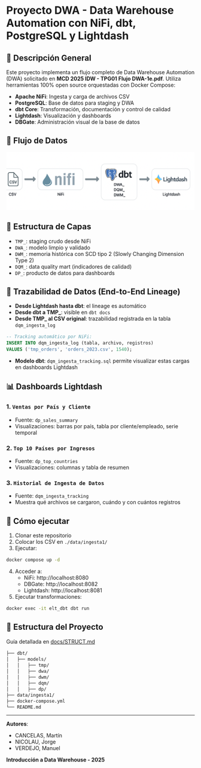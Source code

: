 # Proyecto DWA - Data Warehouse Automation con NiFi, dbt, PostgreSQL y Lightdash

## 📌 Descripción General
Este proyecto implementa un flujo completo de Data Warehouse Automation (DWA) solicitado en **MCD 2025 IDW - TPG01 Flujo DWA-1e.pdf**. Utiliza herramientas 100% open source orquestadas con Docker Compose:

- **Apache NiFi**: Ingesta y carga de archivos CSV
- **PostgreSQL**: Base de datos para staging y DWA
- **dbt Core**: Transformación, documentación y control de calidad
- **Lightdash**: Visualización y dashboards
- **DBGate**: Administración visual de la base de datos

## 🔄 Flujo de Datos

![Flujo del DWA](./docs/flujo-dwa.png)

## 🧱 Estructura de Capas
- `TMP_`: staging crudo desde NiFi
- `DWA_`: modelo limpio y validado
- `DWM_`: memoria histórica con SCD tipo 2 (Slowly Changing Dimension Type 2)
- `DQM_`: data quality mart (indicadores de calidad)
- `DP_`: producto de datos para dashboards

## 🧭 Trazabilidad de Datos (End-to-End Lineage)

- **Desde Lightdash hasta dbt**: el lineage es automático
- **Desde dbt a TMP_**: visible en `dbt docs`
- **Desde TMP_ al CSV original**: trazabilidad registrada en la tabla `dqm_ingesta_log`

```sql
-- Tracking automático por NiFi:
INSERT INTO dqm_ingesta_log (tabla, archivo, registros)
VALUES ('tmp_orders', 'orders_2023.csv', 1540);
```

- **Modelo dbt**: `dqm_ingesta_tracking.sql` permite visualizar estas cargas en dashboards Lightdash

## 📊 Dashboards Lightdash

### 1. `Ventas por País y Cliente`
- Fuente: `dp_sales_summary`
- Visualizaciones: barras por país, tabla por cliente/empleado, serie temporal

### 2. `Top 10 Países por Ingresos`
- Fuente: `dp_top_countries`
- Visualizaciones: columnas y tabla de resumen

### 3. `Historial de Ingesta de Datos`
- Fuente: `dqm_ingesta_tracking`
- Muestra qué archivos se cargaron, cuándo y con cuántos registros

## 🚀 Cómo ejecutar
1. Clonar este repositorio
2. Colocar los CSV en `./data/ingesta1/`
3. Ejecutar:
```bash
docker compose up -d
```
4. Acceder a:
   - NiFi: http://localhost:8080
   - DBGate: http://localhost:8082
   - Lightdash: http://localhost:8081
5. Ejecutar transformaciones:
```bash
docker exec -it elt_dbt dbt run
```

## 📂 Estructura del Proyecto
Guía detallada en [docs/STRUCT.md](docs/STRUCT.md)
```
├── dbt/
│   ├── models/
│   │   ├── tmp/
│   │   ├── dwa/
│   │   ├── dwm/
│   │   ├── dqm/
│   │   ├── dp/
├── data/ingesta1/
├── docker-compose.yml
└── README.md
```

---

**Autores**: 

   - CANCELAS, Martín
   - NICOLAU, Jorge
   - VERDEJO, Manuel 

**Introducción a Data Warehouse - 2025**

